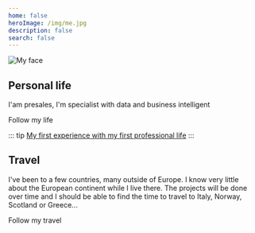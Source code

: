 ```yaml
---
home: false
heroImage: /img/me.jpg
description: false
search: false
---
```


<img :src="$withBase('/img/me.jpg')" alt="My face">

## Personal life

I'am presales, I'm specialist with data and business intelligent

<a :href="$withBase('/personal/')">Follow my life</a>

::: tip
[My first experience with my first professional life](http://vincent.legeard.info/cv)
:::

## Travel

I've been to a few countries, many outside of Europe. I know very little about the European continent while I live there. The projects will be done over time and I should be able to find the time to travel to Italy, Norway, Scotland or Greece...

<a :href="$withBase('/travel/Maroc.html')">Follow my travel</a>
